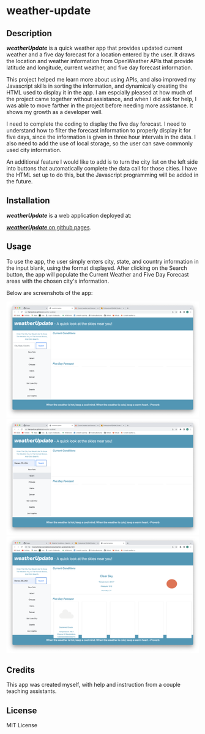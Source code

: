# weather-update

## Description

***weatherUpdate*** is a quick weather app that provides updated current weather and a five day forecast for a location entered by the user.  It draws the location and weather information from OpenWeather APIs that provide latitude and longitude, current weather, and five day forecast information.

This project helped me learn more about using APIs, and also improved my Javascript skills in sorting the information, and dynamically creating the HTML used to display it in the app.  I am espcially pleased at how much of the project came together without assistance, and when I did ask for help, I was able to move farther in the project before needing more assistance.  It shows my growth as a developer well.

I need to complete the coding to display the five day forecast.  I need to understand how to filter the forecast information to properly display it for five days, since the information is given in three hour intervals in the data.  I also need to add the use of local storage, so the user can save commonly used city information.  

An additional feature I would like to add is to turn the city list on the left side into buttons that automatically complete the data call for those cities.  I have the HTML set up to do this, but the Javascript programming will be added in the future.

## Installation

***weatherUpdate*** is a web application deployed at:

[***weatherUpdate*** on github pages](https://lhardywilcox.github.io/weather-update/).

## Usage

To use the app, the user simply enters city, state, and country information in the input blank, using the format displayed.  After clicking on the Search button, the app will populate the Current Weather and Five Day Forecast areas with the chosen city's information.

Below are screenshots of the app:

![weatherUpdate](assets/images/weatherUpdate.png)
![SearchInfo](assets/images/searchinfo.png)
![CompletedUpdate](assets/images/completedupdate.png)

## Credits

This app was created myself, with help and instruction from a couple teaching assistants.

## License

MIT License
